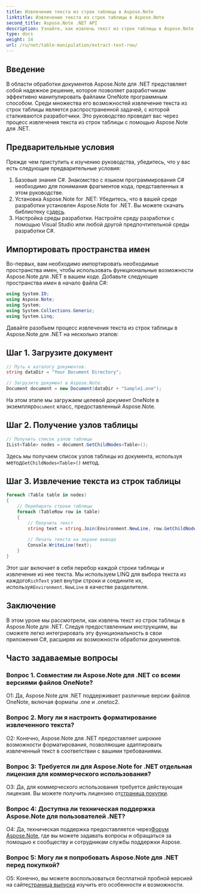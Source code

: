 ```yaml
---
title: Извлечение текста из строк таблицы в Aspose.Note
linktitle: Извлечение текста из строк таблицы в Aspose.Note
second_title: Aspose.Note .NET API
description: Узнайте, как извлечь текст из строк таблицы в Aspose.Note для .NET, с помощью этого подробного руководства.
type: docs
weight: 14
url: /ru/net/table-manipulation/extract-text-row/
---
```

## Введение

В области обработки документов Aspose.Note для .NET представляет собой надежное решение, которое позволяет разработчикам эффективно манипулировать файлами OneNote программным способом. Среди множества его возможностей извлечение текста из строк таблицы является распространенной задачей, с которой сталкиваются разработчики. Это руководство проведет вас через процесс извлечения текста из строк таблицы с помощью Aspose.Note для .NET.

## Предварительные условия

Прежде чем приступить к изучению руководства, убедитесь, что у вас есть следующие предварительные условия:

1. Базовые знания C#. Знакомство с языком программирования C# необходимо для понимания фрагментов кода, представленных в этом руководстве.
2.  Установка Aspose.Note for .NET: Убедитесь, что в вашей среде разработки установлен Aspose.Note for .NET. Вы можете скачать библиотеку с[здесь](https://releases.aspose.com/note/net/).
3. Настройка среды разработки. Настройте среду разработки с помощью Visual Studio или любой другой предпочтительной среды разработки C#.

## Импортировать пространства имен

Во-первых, вам необходимо импортировать необходимые пространства имен, чтобы использовать функциональные возможности Aspose.Note для .NET в вашем коде. Добавьте следующие пространства имен в начало файла C#:

```csharp
using System.IO;
using Aspose.Note;
using System;
using System.Collections.Generic;
using System.Linq;
```

Давайте разобьем процесс извлечения текста из строк таблицы в Aspose.Note для .NET на несколько этапов:

## Шаг 1. Загрузите документ

```csharp
// Путь к каталогу документов.
string dataDir = "Your Document Directory";

// Загрузите документ в Aspose.Note.
Document document = new Document(dataDir + "Sample1.one");
```

 На этом этапе мы загружаем целевой документ OneNote в экземпляр`Document` класс, предоставленный Aspose.Note.

## Шаг 2. Получение узлов таблицы

```csharp
// Получить список узлов таблицы
IList<Table> nodes = document.GetChildNodes<Table>();
```

 Здесь мы получаем список узлов таблицы из документа, используя метод`GetChildNodes<Table>()` метод.

## Шаг 3. Извлечение текста из строк таблицы

```csharp
foreach (Table table in nodes)
{
	// Перебирать строки таблицы
	foreach (TableRow row in table)
	{
		// Получить текст
		string text = string.Join(Environment.NewLine, row.GetChildNodes<RichText>().Select(e => e.Text)) + Environment.NewLine;
   
		// Печать текста на экране вывода
		Console.WriteLine(text);
	}
}
```

 Этот шаг включает в себя перебор каждой строки таблицы и извлечение из нее текста. Мы используем LINQ для выбора текста из каждого`RichText` узел внутри строки и соедините их, используя`Environment.NewLine` в качестве разделителя.

## Заключение

В этом уроке мы рассмотрели, как извлечь текст из строк таблицы в Aspose.Note для .NET. Следуя предоставленным инструкциям, вы сможете легко интегрировать эту функциональность в свои приложения C#, расширяя их возможности обработки документов.

## Часто задаваемые вопросы

### Вопрос 1. Совместим ли Aspose.Note для .NET со всеми версиями файлов OneNote?

О1: Да, Aspose.Note для .NET поддерживает различные версии файлов OneNote, включая форматы .one и .onetoc2.

### Вопрос 2. Могу ли я настроить форматирование извлеченного текста?

О2: Конечно, Aspose.Note для .NET предоставляет широкие возможности форматирования, позволяющие адаптировать извлеченный текст в соответствии с вашими требованиями.

### Вопрос 3: Требуется ли для Aspose.Note for .NET отдельная лицензия для коммерческого использования?

 О3: Да, для коммерческого использования требуется действующая лицензия. Вы можете получить лицензию от[страница покупки](https://purchase.aspose.com/buy).

### Вопрос 4: Доступна ли техническая поддержка Aspose.Note для пользователей .NET?

 О4: Да, техническая поддержка предоставляется через[Форум Aspose.Note](https://forum.aspose.com/c/note/28), где вы можете задавать вопросы и обращаться за помощью к сообществу и сотрудникам службы поддержки Aspose.

### Вопрос 5: Могу ли я попробовать Aspose.Note для .NET перед покупкой?

 О5: Конечно, вы можете воспользоваться бесплатной пробной версией на сайте[страница выпуска](https://releases.aspose.com/) изучить его особенности и возможности.